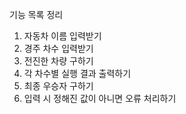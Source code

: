 기능 목록 정리
1. 자동차 이름 입력받기
2. 경주 차수 입력받기
3. 전진한 차량 구하기
4. 각 차수별 실행 결과 출력하기
5. 최종 우승자 구하기
6. 입력 시 정해진 값이 아니면 오류 처리하기